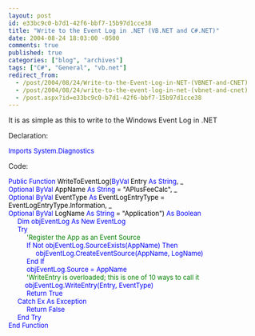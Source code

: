 ```yaml
---
layout: post
id: e33bc9c0-b7d1-42f6-bbf7-15b97d1cce38
title: "Write to the Event Log in .NET (VB.NET and C#.NET)"
date: 2004-08-24 18:03:00 -0500
comments: true
published: true
categories: ["blog", "archives"]
tags: ["C#", "General", "vb.net"]
redirect_from: 
  - /post/2004/08/24/Write-to-the-Event-Log-in-NET-(VBNET-and-CNET)
  - /post/2004/08/24/write-to-the-event-log-in-net-(vbnet-and-cnet)
  - /post.aspx?id=e33bc9c0-b7d1-42f6-bbf7-15b97d1cce38
---
```

<!-- more -->
<p>
It is as simple as this to write to the Windows Event Log in .NET
</p>
<p>
Declaration:
</p>
<font size="2" color="#0000ff">
<p>
Imports<font size="2"> System.Diagnostics</font>
</p>
</font>
<p>
Code:
</p>
<font size="2" color="#008000"><font size="2" color="#0000ff"><font size="2" color="#0000ff">
<p>
Public<font size="2" color="#000000"> </font><font size="2" color="#0000ff">Function</font><font size="2" color="#000000"> WriteToEventLog(</font><font size="2" color="#0000ff">ByVal</font><font size="2" color="#000000"> Entry </font><font size="2" color="#0000ff">As</font><font size="2" color="#000000"> </font><font size="2" color="#0000ff">String</font><font size="2" color="#000000">, _</font><br />
<font size="2" color="#0000ff">Optional</font><font size="2" color="#000000"> </font><font size="2" color="#0000ff">ByVal</font><font size="2" color="#000000"> AppName </font><font size="2" color="#0000ff">As</font><font size="2" color="#000000"> </font><font size="2" color="#0000ff">String</font><font size="2" color="#000000"> = &quot;APlusFeeCalc&quot;, _</font><br />
<font size="2" color="#0000ff">Optional</font><font size="2" color="#000000"> </font><font size="2" color="#0000ff">ByVal</font><font size="2" color="#000000"> EventType </font><font size="2" color="#0000ff">As</font><font size="2" color="#000000"> EventLogEntryType = EventLogEntryType.Information, _</font><br />
<font size="2" color="#0000ff">Optional</font><font size="2" color="#000000"> </font><font size="2" color="#0000ff">ByVal</font><font size="2" color="#000000"> LogName </font><font size="2" color="#0000ff">As</font><font size="2" color="#000000"> </font><font size="2" color="#0000ff">String</font><font size="2" color="#000000"> = &quot;Application&quot;) </font><font size="2" color="#0000ff">As</font><font size="2" color="#000000"> </font><font size="2" color="#0000ff">Boolean</font><br />
<font size="2"></font><font size="2" color="#0000ff">&nbsp;&nbsp;&nbsp;&nbsp; Dim</font><font size="2"> objEventLog </font><font size="2" color="#0000ff">As</font><font size="2"> </font><font size="2" color="#0000ff">New</font><font size="2"> EventLog<br />
</font><font size="2" color="#0000ff">&nbsp;&nbsp;&nbsp;&nbsp; Try<br />
</font><font size="2"></font><font size="2" color="#008000">&nbsp;&nbsp;&nbsp;&nbsp;&nbsp;&nbsp; &nbsp;&nbsp; &#39;Register the App as an Event Source<br />
</font><font size="2"></font><font size="2">&nbsp;&nbsp;&nbsp;&nbsp;&nbsp;&nbsp;&nbsp; &nbsp; If</font><font size="2"> </font><font size="2">Not</font><font size="2"> objEventLog.SourceExists(AppName) </font><font size="2">Then<br />
</font><font size="2">&nbsp;&nbsp;&nbsp;&nbsp;&nbsp;&nbsp;&nbsp;&nbsp;&nbsp;&nbsp;&nbsp;&nbsp;&nbsp;&nbsp; objEventLog.CreateEventSource(AppName, LogName)<br />
</font><font size="2">&nbsp;&nbsp;&nbsp;&nbsp;&nbsp;&nbsp;&nbsp;&nbsp;&nbsp; End</font><font size="2"> </font><font size="2">If<br />
</font><font size="2">&nbsp;&nbsp;&nbsp;&nbsp;&nbsp;&nbsp;&nbsp;&nbsp;&nbsp; objEventLog.Source = AppName<br />
</font><font size="2" color="#008000"><font color="#0000ff">&nbsp;&nbsp;&nbsp;&nbsp;&nbsp;</font>&nbsp;&nbsp;&nbsp;&nbsp; &#39;WriteEntry is overloaded; this is one </font><font size="2" color="#008000">of 10 ways to call it<br />
</font><font size="2">&nbsp;&nbsp;&nbsp;&nbsp;&nbsp;&nbsp;&nbsp;&nbsp; objEventLog.WriteEntry(Entry, EventType)<br />
</font><font size="2" color="#0000ff">&nbsp;&nbsp;&nbsp;&nbsp;&nbsp;&nbsp;&nbsp;&nbsp;&nbsp; Return</font><font size="2"> </font><font size="2" color="#0000ff">True<br />
</font><font size="2"></font><font size="2" color="#0000ff">&nbsp;&nbsp;&nbsp;&nbsp; Catch</font><font size="2"> Ex </font><font size="2" color="#0000ff">As</font><font size="2"> Exception<br />
</font><font size="2" color="#0000ff">&nbsp;&nbsp;&nbsp;&nbsp;&nbsp;&nbsp;&nbsp;&nbsp;&nbsp; Return</font><font size="2"> </font><font size="2" color="#0000ff">False<br />
</font><font size="2"></font><font size="2" color="#0000ff">&nbsp;&nbsp;&nbsp;&nbsp; End</font><font size="2"> </font><font size="2" color="#0000ff">Try<br />
</font><font size="2"></font><font size="2" color="#0000ff">End</font><font size="2"> </font><font size="2" color="#0000ff">Function</font>
</p>
</font></font></font>
